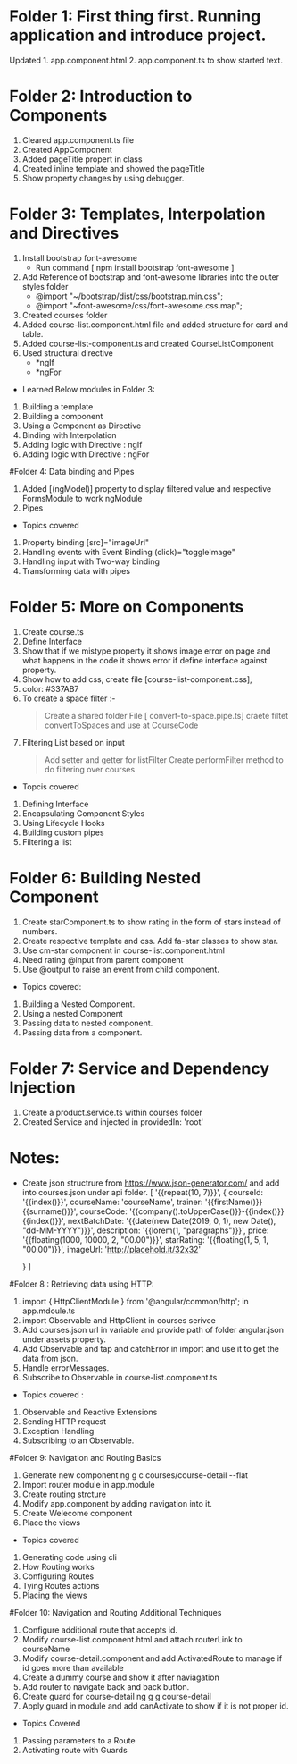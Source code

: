 # Folder 1: First thing first. Running application and introduce project.
Updated 
    1. app.component.html 
    2. app.component.ts
to show started text.

# Folder 2: Introduction to Components
1. Cleared app.component.ts file
2. Created AppComponent
3. Added pageTitle propert in class
4. Created inline template and showed the pageTitle
5. Show property changes by using debugger.


# Folder 3: Templates, Interpolation and Directives

1. Install bootstrap font-awesome
    - Run command [ npm install bootstrap font-awesome ]
2. Add Reference of bootstrap and font-awesome libraries into the outer styles folder
    -  @import "~/bootstrap/dist/css/bootstrap.min.css";
    -  @import "~font-awesome/css/font-awesome.css.map";
3. Created courses folder
4. Added course-list.component.html file and added structure for card and table.
5. Added course-list-component.ts and created CourseListComponent
6. Used structural directive 
    - *ngIf
    - *ngFor


* Learned Below modules in Folder 3: 
1. Building a template
2. Building a component
3. Using a Component as Directive
4. Binding with Interpolation
5. Adding logic with Directive : ngIf
6. Adding logic with Directive : ngFor


#Folder 4: Data binding and Pipes
1. Added [(ngModel)] property to display filtered value and respective FormsModule to work ngModule
2. Pipes

* Topics covered
1. Property binding [src]="imageUrl"
2. Handling events with Event Binding (click)="toggleImage"
3. Handling input with Two-way binding
4. Transforming data with pipes


# Folder 5: More on Components
1. Create course.ts
2. Define Interface 
3. Show that if we mistype property it shows image error on page and what happens in the code it shows error if define interface against property.
4. Show how to add css, create file [course-list-component.css],
5. color: #337AB7
6. To create a space filter :- 
   > Create a shared folder
   > File [ convert-to-space.pipe.ts]
   > craete filtet convertToSpaces and use at CourseCode
7. Filtering List based on input
   > Add setter and getter for listFilter
   > Create performFilter method to do filtering over courses


* Topcis covered
1. Defining Interface
2. Encapsulating Component Styles
3. Using Lifecycle Hooks
4. Building custom pipes
5. Filtering a list


# Folder 6: Building Nested Component
1. Create starComponent.ts to show rating in the form of stars instead of numbers.
2. Create respective template and css. Add fa-star classes to show star.
3. Use cm-star component in course-list.component.html
4. Need rating @input from parent component
5. Use @output to raise an event from child component.

* Topics covered: 
1. Building a Nested Component.
2. Using a nested Component
3. Passing data to nested component.
4. Passing data from a component.


# Folder 7: Service and Dependency Injection
1. Create a product.service.ts within courses folder
2. Created Service and injected in providedIn: 'root'


# Notes: 
* Create json structrure from https://www.json-generator.com/ and add into courses.json under api folder.
[
  '{{repeat(10, 7)}}',
  {
    courseId: '{{index()}}',
    courseName: 'courseName',
    trainer: '{{firstName()}} {{surname()}}',
    courseCode: '{{company().toUpperCase()}}-{{index()}}{{index()}}',
    nextBatchDate: '{{date(new Date(2019, 0, 1), new Date(), "dd-MM-YYYY")}}',
    description: '{{lorem(1, "paragraphs")}}',
    price: '{{floating(1000, 10000, 2, "00.00")}}',
    starRating: '{{floating(1, 5, 1, "00.00")}}',
    imageUrl: 'http://placehold.it/32x32'
    
  }
]


#Folder 8 : Retrieving data using HTTP: 
1. import { HttpClientModule } from '@angular/common/http'; in app.mdoule.ts
2. import Observable and HttpClient in courses serivce
3. Add courses.json url in variable and provide path of folder angular.json under assets property.
4. Add Observable and tap and catchError in import and use it to get the data from json.
5. Handle errorMessages.    
6. Subscribe to Observable in course-list.component.ts


* Topics covered : 
1. Observable and Reactive Extensions
2. Sending HTTP request
3. Exception Handling
4. Subscribing to an Observable.

#Folder 9: Navigation and Routing Basics
1. Generate new component ng g c courses/course-detail --flat
2. Import router module in app.module
3. Create routing strcture
4. Modify app.component by adding navigation into it.
5. Create Welecome component
6. Place the views

* Topics covered
1. Generating code using cli
2. How Routing works
3. Configuring Routes
4. Tying Routes actions
5. Placing the views

#Folder 10: Navigation and Routing Additional Techniques
1. Configure additional route that accepts id.
2. Modify course-list.component.html and attach routerLink to courseName
3. Modify course-detail.component and add ActivatedRoute to manage if id goes more than available
4. Create a dummy course and show it after naviagation
5. Add router to navigate back and back button.
6. Create guard for course-detail ng g g course-detail
7. Apply guard in module and add canActivate to show if it is not proper id.

* Topics Covered 
1. Passing parameters to a Route
2. Activating route with Guards
